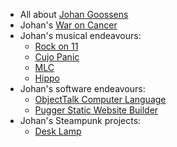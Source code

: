 * All about [Johan Goossens](index.html)
* Johan's [War on Cancer](waroncancer.html)
* Johan's musical endeavours:
	* [Rock on 11](/rockon11)
	* [Cujo Panic](/cujopanic)
	* [MLC](/mlc)
	* [Hippo](/hippo)
* Johan's software endeavours:
	* [ObjectTalk Computer Language](https://github.com/goossens/ObjectTalk)
	* [Pugger Static Website Builder](https://github.com/goossens/Pugger)
* Johan's Steampunk projects:
	* [Desk Lamp](https://github.com/goossens/SteampunkDeskLamp)
